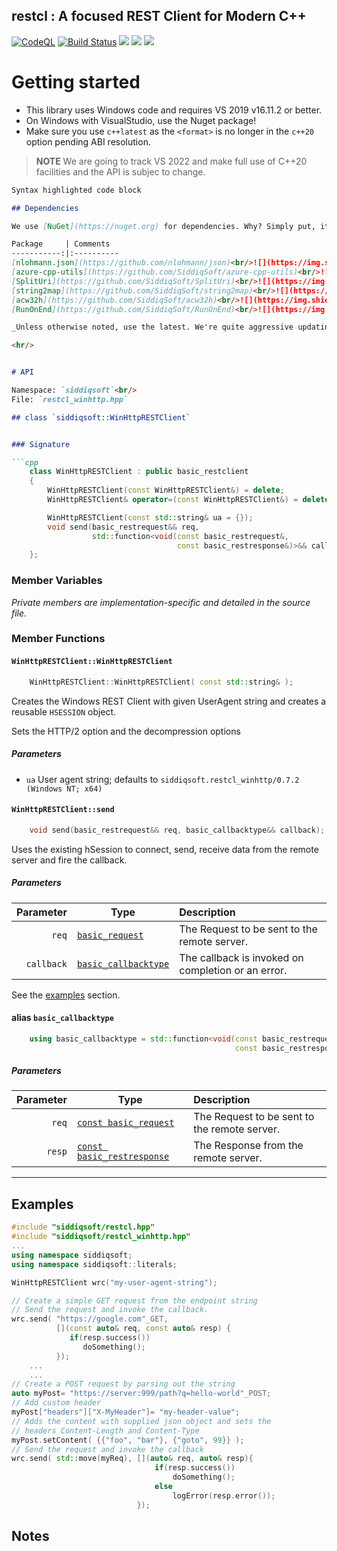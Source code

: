 restcl : A focused REST Client for Modern C++
-------------------------------------------

<!-- badges -->
[![CodeQL](https://github.com/SiddiqSoft/restcl/actions/workflows/codeql-analysis.yml/badge.svg)](https://github.com/SiddiqSoft/restcl/actions/workflows/codeql-analysis.yml)
[![Build Status](https://dev.azure.com/siddiqsoft/siddiqsoft/_apis/build/status/SiddiqSoft.restcl?branchName=main)](https://dev.azure.com/siddiqsoft/siddiqsoft/_build/latest?definitionId=13&branchName=main)
![](https://img.shields.io/nuget/v/SiddiqSoft.restcl)
![](https://img.shields.io/github/v/tag/SiddiqSoft/restcl)
![](https://img.shields.io/azure-devops/tests/siddiqsoft/siddiqsoft/13)
<!--![](https://img.shields.io/azure-devops/coverage/siddiqsoft/siddiqsoft/13)-->
<!-- end badges -->

# Getting started

- This library uses Windows code and requires VS 2019 v16.11.2 or better.
- On Windows with VisualStudio, use the Nuget package! 
- Make sure you use `c++latest` as the `<format>` is no longer in the `c++20` option pending ABI resolution.

> **NOTE**
> We are going to track VS 2022 and make full use of C++20 facilities and the API is subjec to change.

```markdown
Syntax highlighted code block

## Dependencies

We use [NuGet](https://nuget.org) for dependencies. Why? Simply put, it is the *easiest* source for obtaining packages. Publishing your own packages is superior to the manual and as-yet-immature [vcpkg](https://vcpkg.io/en/index.html). _They want me to [git clone](https://vcpkg.io/en/getting-started.html?platform=windows) the thing and build it first..._ _NuGet, comparatively, gives you a first-class experience and writing your own packages is a breeze! Sure, it does not work for non-Windows and I'll have to eventually tackle CMake._

Package     | Comments
-----------:|:----------
[nlohmann.json](https://github.com/nlohmann/json)<br/>![](https://img.shields.io/nuget/v/nlohmann.json)| This is one of the simplest JSON libraries for C++.<br/>We have to make choices and this is our choice: clean, simple and elegant over efficiency. Our use-case <br/>The library is quite conformant and lends itself to general purpose use since it uses `<vector>` underneath it all.<br/>We leave time and experience (plus manpower) to optimize this library for us. So long as it works and we do not have to worry about some ugly JAVA-esque or C-style interface!
[azure-cpp-utils](https://github.com/SiddiqSoft/azure-cpp-utils)<br/>![](https://img.shields.io/nuget/v/SiddiqSoft.AzureCppUtils) | This is library with helpers for encryption, base64 encode/decode and token generation for Cosmos.
[SplitUri](https://github.com/SiddiqSoft/SplitUri)<br/>![](https://img.shields.io/nuget/v/SiddiqSoft.SplitUri) | This is library provides parsing of the url.
[string2map](https://github.com/SiddiqSoft/string2map)<br/>![](https://img.shields.io/nuget/v/SiddiqSoft.string2map) | This library provides for parsing of HTTP headers into a std::map
[acw32h](https://github.com/SiddiqSoft/acw32h)<br/>![](https://img.shields.io/nuget/v/SiddiqSoft.acw32h) | This library provides for an auto-closing wrapper for HINTERNET, HSESSION and HINSTANCE objects.
[RunOnEnd](https://github.com/SiddiqSoft/RunOnEnd)<br/>![](https://img.shields.io/nuget/v/SiddiqSoft.RunOnEnd) | This library provides for arbitrarly lambda call on scope exit.

_Unless otherwise noted, use the latest. We're quite aggressive updating dependencies._

<hr/>


# API

Namespace: `siddiqsoft`<br/>
File: `restcl_winhttp.hpp`

## class `siddiqsoft::WinHttpRESTClient`


### Signature

```cpp
    class WinHttpRESTClient : public basic_restclient
    {
        WinHttpRESTClient(const WinHttpRESTClient&) = delete;
        WinHttpRESTClient& operator=(const WinHttpRESTClient&) = delete;

        WinHttpRESTClient(const std::string& ua = {});
        void send(basic_restrequest&& req,
                  std::function<void(const basic_restrequest&,
                                     const basic_restresponse&)>&& callback);
    };
```

### Member Variables

_Private members are implementation-specific and detailed in the source file._

### Member Functions

#### `WinHttpRESTClient::WinHttpRESTClient`
```cpp
    WinHttpRESTClient::WinHttpRESTClient( const std::string& );
```

Creates the Windows REST Client with given UserAgent string and creates a reusable `HSESSION` object.

Sets the HTTP/2 option and the decompression options

##### Parameters

- `ua` User agent string; defaults to `siddiqsoft.restcl_winhttp/0.7.2 (Windows NT; x64)`


#### `WinHttpRESTClient::send`
```cpp
    void send(basic_restrequest&& req, basic_callbacktype&& callback);
```

Uses the existing hSession to connect, send, receive data from the remote server and fire the callback.

##### Parameters

Parameter | Type | Description
---------:|------|:-----------
`req` | [`basic_request`]() | The Request to be sent to the remote server.
`callback` | [`basic_callbacktype`](#alias-basic_callbacktype) | The callback is invoked on completion or an error.

See the [examples](#examples) section.


#### alias `basic_callbacktype`
```cpp
    using basic_callbacktype = std::function<void(const basic_restrequest&  req,
                                                  const basic_restresponse& resp)>;
```

##### Parameters

Parameter | Type | Description
---------:|------|:-----------
`req` | [`const basic_request`]() | The Request to be sent to the remote server.
`resp` | [`const basic_restresponse`]() | The Response from the remote server.


<hr/>

## Examples

```cpp
#include "siddiqsoft/restcl.hpp"
#include "siddiqsoft/restcl_winhttp.hpp"
...
using namespace siddiqsoft;
using namespace siddiqsoft::literals;

WinHttpRESTClient wrc("my-user-agent-string");

// Create a simple GET request from the endpoint string
// Send the request and invoke the callback.
wrc.send( "https://google.com"_GET,
          [](const auto& req, const auto& resp) {
             if(resp.success())
                doSomething();
          });
    ...
    ...
// Create a POST request by parsing out the string
auto myPost= "https://server:999/path?q=hello-world"_POST;
// Add custom header
myPost["headers"]["X-MyHeader"]= "my-header-value";
// Adds the content with supplied json object and sets the 
// headers Content-Length and Content-Type
myPost.setContent( {{"foo", "bar"}, {"goto", 99}} );
// Send the request and invoke the callback
wrc.send( std::move(myReq), [](auto& req, auto& resp){
                                if(resp.success())
                                    doSomething();
                                else
                                    logError(resp.error());
                            });
```

## Notes

